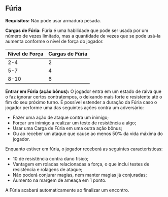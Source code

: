 ## Fúria

**Requisitos:** Não pode usar armadura pesada.

**Cargas de Fúria:** Fúria é uma habilidade que pode ser usada por um número de vezes limitado, mas a quantidade de vezes que se pode usá-la aumenta conforme o nível de força do jogador.

| Nível de Força | Cargas de Fùria |
| -------------- | --------------- |
| 2-4            | 2               |
| 5-7            | 4               |
| 8-10           | 6               |

**Entrar em Fúria (ação bônus):** O jogador entra em um estado de raiva que o faz ignorar certos contratempos, o deixando mais forte e resistente até o fim do seu próximo turno. É possível estender a duração da Fúria caso o jogador performe uma das seguintes ações contra um adversário:

* Fazer uma ação de ataque contra um inimigo;
* Forçar um inimigo a realizar um teste de resistência a algo;
* Usar uma Carga de Fúria em uma outra ação bônus;
* Ou ao receber um ataque que cause ao menos 50% da vida máxima do jogador.

Enquanto estiver em fúria, o jogador receberá as seguintes características:

* 10 de resistência contra dano físico;
* Vantagem em roladas relacionadas a força, o que inclui testes de resistência e rolagens de ataque;
* Não poderá conjurar magias, nem manter magias já conjuradas;
* Aumento na margem de ameaça em 1 ponto.

A Fúria acabará automaticamente ao finalizar um encontro.